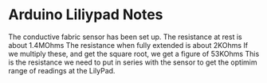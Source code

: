 Arduino Liliypad Notes
======================
The conductive fabric sensor has been set up.
The resistance at rest is about 1.4MOhms
The resistance when fully extended is about 2KOhms
If we multiply these, and get the square root, we get a figure of 53KOhms
This is the resistance we need to put in series with the sensor to get the optimim range of readings at the LilyPad.
